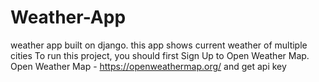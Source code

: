 # Weather-App
weather app built on django. this app shows current weather of multiple cities
To run this project, you should first Sign Up to Open Weather Map.
Open Weather Map - https://openweathermap.org/
and get api key
